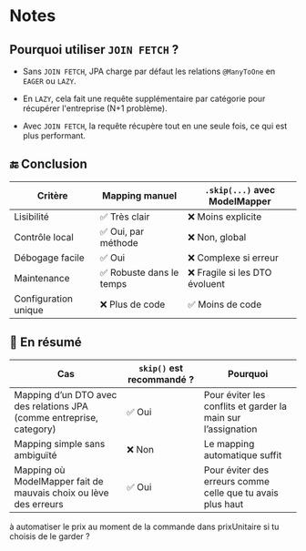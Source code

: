 # Notes

## Pourquoi utiliser `JOIN FETCH` ?
- Sans `JOIN FETCH`, JPA charge par défaut les relations `@ManyToOne` en `EAGER` ou `LAZY`.

- En `LAZY`, cela fait une requête supplémentaire par catégorie pour récupérer l'entreprise (N+1 problème).

- Avec `JOIN FETCH`, la requête récupère tout en une seule fois, ce qui est plus performant.

## 🔚 Conclusion

| Critère              | Mapping manuel            | `.skip(...)` avec ModelMapper     |
|----------------------|---------------------------|-----------------------------------|
| Lisibilité           | ✅ Très clair              | ❌ Moins explicite                |
| Contrôle local       | ✅ Oui, par méthode        | ❌ Non, global                    |
| Débogage facile      | ✅ Oui                     | ❌ Complexe si erreur            |
| Maintenance          | ✅ Robuste dans le temps   | ❌ Fragile si les DTO évoluent   |
| Configuration unique | ❌ Plus de code            | ✅ Moins de code                 |


## 🔄 En résumé

| Cas                                                                 | `skip()` est recommandé ? | Pourquoi                                                                 |
|---------------------------------------------------------------------|----------------------------|--------------------------------------------------------------------------|
| Mapping d’un DTO avec des relations JPA (comme entreprise, category) | ✅ Oui                     | Pour éviter les conflits et garder la main sur l’assignation             |
| Mapping simple sans ambiguïté                                       | ❌ Non                     | Le mapping automatique suffit                                            |
| Mapping où ModelMapper fait de mauvais choix ou lève des erreurs   | ✅ Oui                     | Pour éviter des erreurs comme celle que tu avais plus haut              |


à automatiser le prix au moment de la commande dans prixUnitaire si tu choisis de le garder ?



